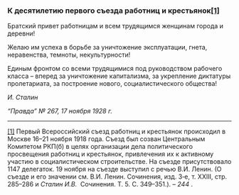 ### К десятилетию первого съезда работниц и крестьянок[**[1]**](#_ftn1)

Братский привет работницам и всем трудящимся женщинам города и деревни!

Желаю им успеха в борьбе за уничтожение эксплуатации, гнета, неравенства, темноты, некультурности!

Единым фронтом со всеми трудящимися под руководством рабочего класса – вперед за уничтожение капитализма, за укрепление диктатуры пролетариата, за построение нового, социалистического общества!

_И. Сталин_

_“Правда” № 267, 17 ноября 1928 г._

  

---

[[1]](#_ftnref1) Первый Всероссийский съезд работниц и крестьянок происходил в Москве 16–21 ноября 1918 года. Съезд был созван Центральным Комитетом РКП(б) в целях организации дела политического просвещения работниц и крестьянок, привлечения их к активному участию в социалистическом строительстве. На съезде присутствовало 1147 делегаток. 19 ноября на съезде выступил с речью В.И. Ленин. (О съезде и его значении см. В.И. Ленин. Сочинения, изд. 3‑е, т. XXIII, стр. 285–286 и _Сталин И.В._  Сочинения. Т. 5. С. 349–351.). – _244_ .